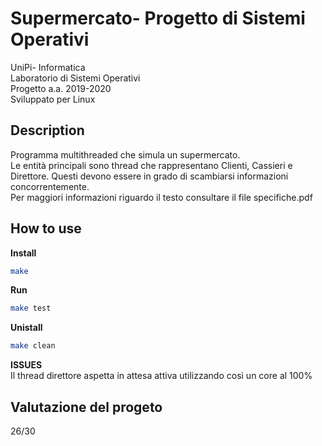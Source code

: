 # Supermercato- Progetto di Sistemi Operativi

UniPi- Informatica  
Laboratorio di Sistemi Operativi  
Progetto a.a. 2019-2020  
Sviluppato per Linux  
  
## Description  
  Programma multithreaded che simula un supermercato.   
  Le entità principali sono thread che rappresentano Clienti, Cassieri e Direttore. Questi devono essere in grado di scambiarsi informazioni concorrentemente.  
  Per maggiori informazioni riguardo il testo consultare il file specifiche.pdf  

## How to use  
**Install**
```bash
make
```  
**Run**
```bash
make test
```
**Unistall**
```bash
make clean
```

  
**ISSUES**  
Il thread direttore aspetta in attesa attiva utilizzando così un core al 100%  
  
## Valutazione del progeto  
26/30
